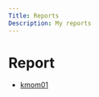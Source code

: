 ```yaml
---
Title: Reports
Description: My reports 
---
```


Report
==================

* [kmom01](report/kmom01)